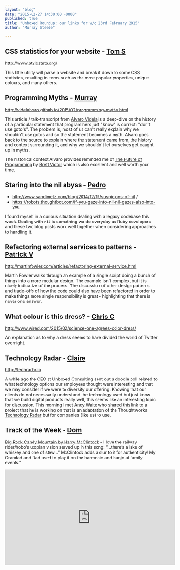 ```yaml
---
layout: "blog"
date: "2015-02-27 14:30:00 +0000"
published: true
title: "Unboxed Roundup: our links for w/c 23rd February 2015"
author: "Murray Steele"

---
```


## CSS statistics for your website - [Tom S](http://www.unboxedconsulting.com/people/tom-sabin)

http://www.stylestats.org/

This little utility will parse a website and break it down to some CSS statistics, resulting in items such as the most popular properties, unique colours, and many others.

## Programming Myths - [Murray](http://www.unboxedconsulting.com/people/murray-steele)

http://videlalvaro.github.io/2015/02/programming-myths.html

This article / talk-transcript from [Alvaro Videla](http://videlalvaro.github.io/) is a deep-dive on the history of a particular statement that programmers just "know" is correct: "don't use goto's".  The problem is, most of us can't really explain why we shouldn't use gotos and so the statement becomes a myth.  Alvaro goes back to the source to explain where the statement came from, the history and context surrounding it, and why we shouldn't let ourselves get caught up in myths.  

The historical context Alvaro provides reminded me of [The Future of Programming](http://worrydream.com/dbx/) by [Brett Victor](http://worrydream.com) which is also excellent and well worth your time.

## Staring into the nil abyss - [Pedro](http://www.unboxedconsulting.com/people/pedro-moreira)

* http://www.sandimetz.com/blog/2014/12/19/suspicions-of-nil / 
* https://robots.thoughtbot.com/if-you-gaze-into-nil-nil-gazes-also-into-you

I found myself in a curious situation dealing with a legacy codebase this week. Dealing with `nil` is something we do everyday as Ruby developers and these two blog posts work well together when considering approaches to handling it.

## Refactoring external services to patterns - [Patrick V](http://www.unboxedconsulting.com/people/patrick-vine)

http://martinfowler.com/articles/refactoring-external-service.html

Martin Fowler walks through an example of a single script doing a bunch of things into a more modular design.  The example isn't complex, but it is nicely indicative of the process.  The discussion of other design patterns and trade-offs of how the code could also have been refactored in order to make things more single responsibility is great - highlighting that there is never one answer.

## What colour is this dress? - [Chris C](http://www.unboxedconsulting.com/people/chris-carter)

http://www.wired.com/2015/02/science-one-agrees-color-dress/

An explanation as to why a dress seems to have divided the world of Twitter overnight.

## Technology Radar - [Claire](http://www.unboxedconsulting.com/people/claire-kemp)

http://techradar.io

A while ago the CEO at Unboxed Consulting sent out a doodle poll related to what technology options our employees thought were interesting and that we may consider if we were to diversify our offering. Knowing that our clients do not necessarily understand the technology used but just know that we build digital products really well, this seems like an interesting topic for discussion. This morning I met [Andy Waite](http://blog.andywaite.com/) who shared this link to a project that he is working on that is an adaptation of the [Thoughtworks Technology Radar](http://www.thoughtworks.com/radar) but for companies (like us) to use.

## Track of the Week - [Dom](http://www.unboxedconsulting.com/people/dominic-mason)

[Big Rock Candy Mountain by Harry McClintock](https://www.youtube.com/watch?v=0-ftai12IOM) - I love the railway rider/hobo’s utopian vision served up in this song: “…there’s a lake of whiskey and one of stew…” McClintock adds a slur to it for authenticity! My Grandad and Dad used to play it on the harmonic and banjo at family events.”

<iframe width="560" height="315" src="https://www.youtube.com/embed/0-ftai12IOM" frameborder="0" allowfullscreen></iframe>


